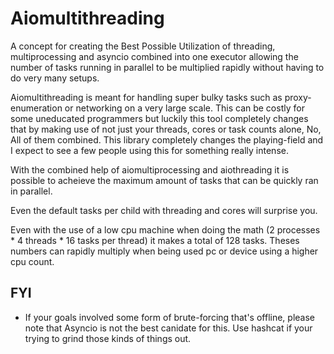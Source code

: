 # Aiomultithreading

A concept for creating the Best Possible Utilization of threading, multiprocessing and asyncio combined into one
executor allowing the number of tasks running in parallel to be multiplied rapidly without 
having to do very many setups. 


Aiomultithreading is meant for handling super bulky tasks such as proxy-enumeration or networking
on a very large scale. This can be costly for some uneducated programmers but luckily 
this tool completely changes that by making use of not just your threads, cores or
task counts alone, No, All of them combined. This library completely changes the playing-field 
and I expect to see a few people using this for something really intense. 


With the combined help of aiomultiprocessing and aiothreading it is possible to acheieve the 
maximum amount of tasks that can be quickly ran in parallel. 

Even the default tasks per child with threading and cores will surprise you.

Even with the use of a low cpu machine when doing the math (2 processes * 4 threads * 16 tasks per thread) 
it makes a total of 128 tasks. Theses numbers can rapidly multiply when being used pc or device using a higher 
cpu count. 



## FYI
- If your goals involved some form of brute-forcing that's offline, please note that Asyncio is not the best canidate for this.
Use hashcat if your trying to grind those kinds of things out.


